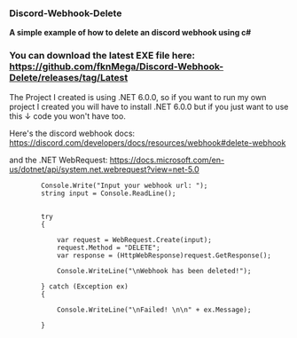 ### Discord-Webhook-Delete
**A simple example of how to delete an discord webhook using c#**

### You can download the latest EXE file here: https://github.com/fknMega/Discord-Webhook-Delete/releases/tag/Latest

The Project I created is using .NET 6.0.0, so if you want to run my own project I created you will have to install .NET 6.0.0
but if you just want to use this ↓ code you won't have too.

Here's the discord webhook docs: https://discord.com/developers/docs/resources/webhook#delete-webhook

and the .NET WebRequest: https://docs.microsoft.com/en-us/dotnet/api/system.net.webrequest?view=net-5.0



            Console.Write("Input your webhook url: ");
            string input = Console.ReadLine();


            try
            {

                var request = WebRequest.Create(input);
                request.Method = "DELETE";
                var response = (HttpWebResponse)request.GetResponse();

                Console.WriteLine("\nWebhook has been deleted!");

            } catch (Exception ex)
            {

                Console.WriteLine("\nFailed! \n\n" + ex.Message);

            }
